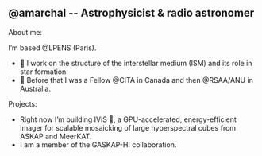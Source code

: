 ## @amarchal -- Astrophysicist & radio astronomer

About me: 

I’m based @LPENS (Paris). 
- 🔭 I work on the structure of the interstellar medium (ISM) and its role in star formation.
- 🛫 Before that I was a Fellow @CITA in Canada and then @RSAA/ANU in Australia. 

Projects: 
- Right now I’m building IViS 🌱, a GPU-accelerated, energy-efficient imager for scalable mosaicking of large hyperspectral cubes from ASKAP and MeerKAT.
- I am a member of the GASKAP-HI collaboration. 

<!--
**antoinemarchal/antoinemarchal** is a ✨ _special_ ✨ repository because its `README.md` (this file) appears on your GitHub profile.

Here are some ideas to get you started:

- 🔭 I’m currently working on ...
- 🌱 I’m currently learning ...
- 👯 I’m looking to collaborate on ...
- 🤔 I’m looking for help with ...
- 💬 Ask me about ...
- 📫 How to reach me: ...
- 😄 Pronouns: ...
- ⚡ Fun fact: ...
-->
